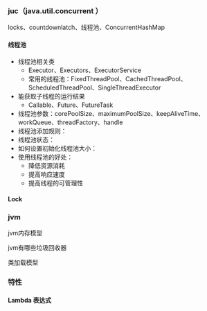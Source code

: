 ### juc（java.util.concurrent ）

locks、countdownlatch、线程池、ConcurrentHashMap

#### 线程池

- 线程池相关类
    - Executor、Executors、ExecutorService
    - 常用的线程池：FixedThreadPool、CachedThreadPool、ScheduledThreadPool、SingleThreadExecutor
- 能获取子线程的运行结果
    - Callable、Future、FutureTask
- 线程池参数：corePoolSize、maximumPoolSize、keepAliveTime、workQueue、threadFactory、handle
- 线程池添加规则：
- 线程池状态：
- 如何设置初始化线程池大小：
- 使用线程池的好处：
    - 降低资源消耗
    - 提高响应速度
    - 提高线程的可管理性

#### Lock

### jvm

jvm内存模型

jvm有哪些垃圾回收器

类加载模型

### 特性

#### Lambda 表达式